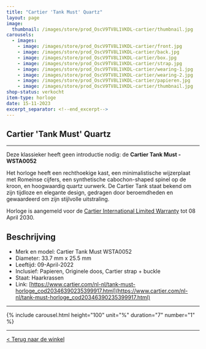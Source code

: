 ```yaml
---
title: "Cartier 'Tank Must' Quartz"
layout: page
image: 
  thumbnail: /images/store/prod_OscV9TV8L1VKDL-cartier/thumbnail.jpg
carousels:
  - images: 
    - image: /images/store/prod_OscV9TV8L1VKDL-cartier/front.jpg
    - image: /images/store/prod_OscV9TV8L1VKDL-cartier/back.jpg
    - image: /images/store/prod_OscV9TV8L1VKDL-cartier/box.jpg
    - image: /images/store/prod_OscV9TV8L1VKDL-cartier/strap.jpg
    - image: /images/store/prod_OscV9TV8L1VKDL-cartier/wearing-1.jpg
    - image: /images/store/prod_OscV9TV8L1VKDL-cartier/wearing-2.jpg
    - image: /images/store/prod_OscV9TV8L1VKDL-cartier/papieren.jpg
    - image: /images/store/prod_OscV9TV8L1VKDL-cartier/thumbnail.jpg
shop-status: verkocht
item-type: horloge
date: 15-11-2023
excerpt_separator: <!--end_excerpt-->
---
```


##  Cartier 'Tank Must' Quartz

<!--end_excerpt-->

***

Deze klassieker heeft geen introductie nodig: de **Cartier Tank Must - WSTA0052**

Het horloge heeft een rechthoekige kast, een minimalistische wijzerplaat met Romeinse cijfers, een synthetische cabochon-shaped spinel op de kroon, en hoogwaardig quartz uurwerk. De Cartier Tank staat bekend om zijn tijdloze en elegante design, gedragen door beroemdheden en gewaardeerd om zijn stijlvolle uitstraling.

Horloge is aangemeld voor de [Cartier International Limited Warranty](https://www.cartier.com/en-nl/services/request-service/care-adjust-repair/watches-warranty) tot 08 April 2030.

## Beschrijving
* Merk en model: Cartier Tank Must WSTA0052
* Diameter: 33.7 mm x 25.5 mm
* Leeftijd: 09-April-2022
* Inclusief: Papieren, Originele doos, Cartier strap + buckle
* Staat: Haarkrassen
* Link: [https://www.cartier.com/nl-nl/tank-must-horloge_cod20346390235399917.html](https://www.cartier.com/nl-nl/tank-must-horloge_cod20346390235399917.html)

***

{% include carousel.html height="100" unit="%" duration="7" number="1" %}


***

[< Terug naar de winkel](/winkel)

